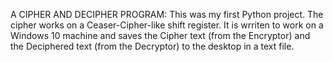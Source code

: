 A CIPHER AND DECIPHER PROGRAM:
This was my first Python project. The cipher works on a Ceaser-Cipher-like shift register.
It is wrriten to work on a Windows 10 machine and saves the Cipher text (from the Encryptor) and the Deciphered text (from the Decryptor) to the desktop in a text file.
